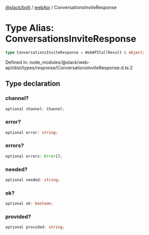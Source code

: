 [@slack/bolt](../../../../index.md) / [webApi](../index.md) / ConversationsInviteResponse

# Type Alias: ConversationsInviteResponse

```ts
type ConversationsInviteResponse = WebAPICallResult & object;
```

Defined in: node\_modules/@slack/web-api/dist/types/response/ConversationsInviteResponse.d.ts:2

## Type declaration

### channel?

```ts
optional channel: Channel;
```

### error?

```ts
optional error: string;
```

### errors?

```ts
optional errors: Error[];
```

### needed?

```ts
optional needed: string;
```

### ok?

```ts
optional ok: boolean;
```

### provided?

```ts
optional provided: string;
```
